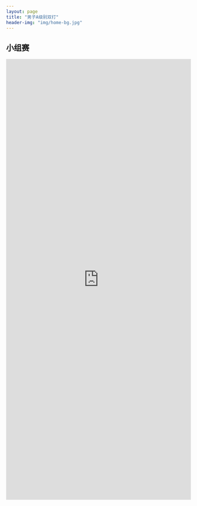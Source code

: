 ```yaml
---
layout: page
title: "男子A级别双打"
header-img: "img/home-bg.jpg"
---
```


## 小组赛
<iframe src="https://challonge.com/2024ad/module" width="100%" height="1200" frameborder="0" scrolling="auto" allowtransparency="true"></iframe>
